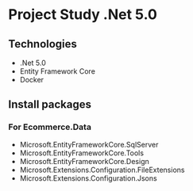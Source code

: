 # Project Study .Net 5.0
## Technologies
- .Net 5.0
- Entity Framework Core
- Docker
## Install packages
### For Ecommerce.Data
- Microsoft.EntityFrameworkCore.SqlServer
- Microsoft.EntityFrameworkCore.Tools
- Microsoft.EntityFrameworkCore.Design
- Microsoft.Extensions.Configuration.FileExtensions
- Microsoft.Extensions.Configuration.Jsons